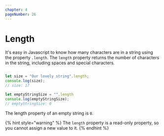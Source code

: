 ```yaml
---
chapter: 4
pageNumber: 26
---
```

# Length

It's easy in Javascript to know how many characters are in a string using the property `.length`. The `length` property returns the number of characters in the string, including spaces and special characters.

```javascript

let size = "Our lovely string".length;
console.log(size);
// size: 17

let emptyStringSize = "".length
console.log(emptyStringSize);
// emptyStringSize: 0

```

The length property of an empty string is `0`.&#x20;

{% hint style="warning" %}
The `length` property is a read-only property, so you cannot assign a new value to it.
{% endhint %}
